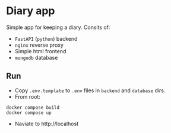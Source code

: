# Diary app

Simple app for keeping a diary. Consits of:

- `FastAPI` (`python`) backend
- `nginx` reverse proxy
- Simple html frontend
- `mongodb` database

## Run

- Copy `.env.template` to `.env` files in `backend` and `database` dirs.
- From root:

```
docker compose build
docker compose up
```

- Naviate to http://localhost
